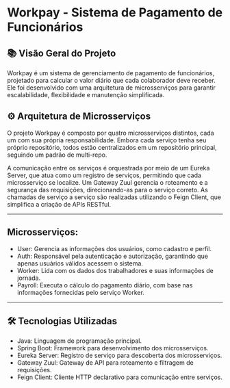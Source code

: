 # Workpay - Sistema de Pagamento de Funcionários
## 📚 Visão Geral do Projeto
Workpay é um sistema de gerenciamento de pagamento de funcionários, projetado para calcular o valor diário que cada colaborador deve receber. Ele foi desenvolvido com uma arquitetura de microsserviços para garantir escalabilidade, flexibilidade e manutenção simplificada.

## ⚙️ Arquitetura de Microsserviços
O projeto Workpay é composto por quatro microsserviços distintos, cada um com sua própria responsabilidade. Embora cada serviço tenha seu próprio repositório, todos estão centralizados em um repositório principal, seguindo um padrão de multi-repo.

A comunicação entre os serviços é orquestrada por meio de um Eureka Server, que atua como um registro de serviços, permitindo que cada microsserviço se localize. Um Gateway Zuul gerencia o roteamento e a segurança das requisições, direcionando-as para o serviço correto. As chamadas de serviço a serviço são realizadas utilizando o Feign Client, que simplifica a criação de APIs RESTful.

---
## Microsserviços:
- User: Gerencia as informações dos usuários, como cadastro e perfil.
- Auth: Responsável pela autenticação e autorização, garantindo que apenas usuários válidos acessem o sistema.
- Worker: Lida com os dados dos trabalhadores e suas informações de jornada.
- Payroll: Executa o cálculo do pagamento diário, com base nas informações fornecidas pelo serviço Worker.

---
## 🛠️ Tecnologias Utilizadas
- Java: Linguagem de programação principal.
- Spring Boot: Framework para desenvolvimento dos microsserviços.
- Eureka Server: Registro de serviço para descoberta dos microsserviços.
- Gateway Zuul: Gateway de API para roteamento e filtragem de requisições.
- Feign Client: Cliente HTTP declarativo para comunicação entre serviços.
